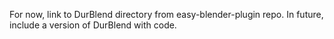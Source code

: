 For now, link to DurBlend directory from easy-blender-plugin repo. In future, include a version of DurBlend with code. 
